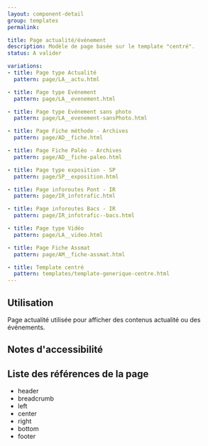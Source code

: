 ```yaml
---
layout: component-detail
group: templates
permalink:

title: Page actualité/événement
description: Modèle de page basée sur le template "centré".
status: A valider

variations:
- title: Page type Actualité
  pattern: page/LA__actu.html

- title: Page type Evénement
  pattern: page/LA__evenement.html

- title: Page type Evénement sans photo
  pattern: page/LA__evenement-sansPhoto.html

- title: Page Fiche méthode - Archives
  pattern: page/AD__fiche.html

- title: Page Fiche Paléo - Archives
  pattern: page/AD__fiche-paleo.html

- title: Page type exposition - SP
  pattern: page/SP__exposition.html

- title: Page inforoutes Pont - IR
  pattern: page/IR_infotrafic.html

- title: Page inforoutes Bacs - IR
  pattern: page/IR_infotrafic--bacs.html

- title: Page type Vidéo
  pattern: page/LA__video.html

- title: Page Fiche Assmat
  pattern: page/AM__fiche-assmat.html

- title: Template centré
  pattern: templates/template-generique-centre.html
---
```

## Utilisation

Page actualité utilisée pour afficher des contenus actualité ou des événements.

## Notes d'accessibilité



## Liste des références de la page

* header
* breadcrumb
* left
* center
* right
* bottom
* footer
